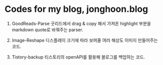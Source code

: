 # Codes for my blog, jonghoon.blog

1. GoodReads-Parse
굿리드에서 drag & copy 해서 가져온 highlight 부분을 markdown quote로 바꿔주는 parser. 

2. Image-Reshape
디스플레이 크기에 따라 보여줄 여러 해상도 이미지 만들어주는 코드. 

3. Tistory-backup
티스토리의 openAPI를 활용해 블로그를 백업하는 코드.

